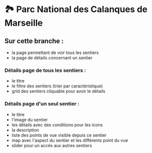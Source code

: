 # 🏞️ Parc National des Calanques de Marseille

## Sur cette branche : 
- la page permettant de voir tous les sentiers
- la page de détails concernant un sentier

### Détails page de tous les sentiers : 
- le titre
- le filtre des sentiers (trier par caractéristique)
- grid des sentiers cliquable pour avoir le détails

### Détails page d'un seul sentier : 
- le titre
- l'image du sentier
- les détails avec des conditions pour les icons
- la description
- liste des points de vue visible depuis ce sentier
- map avec l'aspect du sentier et les différents point du vue
- slider pour un accés aux autres sentiers